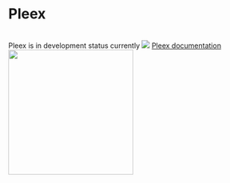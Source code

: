 # Pleex
<br />
Pleex is in development status currently <img src="https://travis-ci.com/E-RROR/pleex.svg?branch=master"/>
<a href="https://pleex.gitbook.io/docs">Pleex documentation</a>
<img src="https://i.ibb.co/LP4kSq3/sign.png" width="250" />
